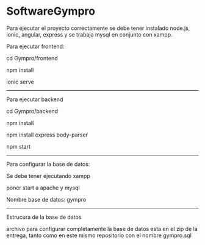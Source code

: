 # SoftwareGympro
Para ejecutar el proyecto correctamente se debe tener instalado node.js, ionic, angular, express y se trabaja mysql en conjunto con xampp.

Para ejecutar frontend:

cd Gympro/frontend

npm install

ionic serve

------------------------

Para ejecutar backend 

cd Gympro/backend 

npm install

npm install express body-parser

npm start

--------------------------

Para configurar la base de datos:

Se debe tener ejecutando xampp

poner start a apache y mysql

Nombre base de datos: gympro

--------------------------------------------

Estrucura de la base de datos 

archivo para configurar completamente la base de datos esta en el zip de la entrega, tanto como en este mismo repositorio con el nombre gympro.sql


